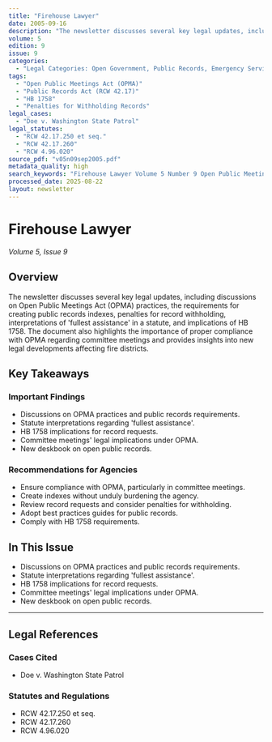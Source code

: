```yaml
---
title: "Firehouse Lawyer"
date: 2005-09-16
description: "The newsletter discusses several key legal updates, including discussions on Open Public Meetings Act (OPMA) practices, the requirements for creating public records indexes, penalties for record withholding, interpretations of 'fullest assistance' in a statute, and implications of HB 1758. The document also highlights the importance of proper compliance with OPMA regarding committee meetings and provides insights into new legal developments affecting fire districts."
volume: 5
edition: 9
issue: 9
categories:
  - "Legal Categories: Open Government, Public Records, Emergency Services"
tags:
  - "Open Public Meetings Act (OPMA)"
  - "Public Records Act (RCW 42.17)"
  - "HB 1758"
  - "Penalties for Withholding Records"
legal_cases:
  - "Doe v. Washington State Patrol"
legal_statutes:
  - "RCW 42.17.250 et seq."
  - "RCW 42.17.260"
  - "RCW 4.96.020"
source_pdf: "v05n09sep2005.pdf"
metadata_quality: high
search_keywords: "Firehouse Lawyer Volume 5 Number 9 Open Public Meetings Act (OPMA) discussions, Public Records Act (RCW 42.17), HB 1758 amending RCW 42.17, penalties for record withholding, committee meetings and OPM..."
processed_date: 2025-08-22
layout: newsletter
---
```


# Firehouse Lawyer

*Volume 5, Issue 9*

## Overview

The newsletter discusses several key legal updates, including discussions on Open Public Meetings Act (OPMA) practices, the requirements for creating public records indexes, penalties for record withholding, interpretations of 'fullest assistance' in a statute, and implications of HB 1758. The document also highlights the importance of proper compliance with OPMA regarding committee meetings and provides insights into new legal developments affecting fire districts.

## Key Takeaways

### Important Findings

- Discussions on OPMA practices and public records requirements.
- Statute interpretations regarding 'fullest assistance'.
- HB 1758 implications for record requests.
- Committee meetings' legal implications under OPMA.
- New deskbook on open public records.

### Recommendations for Agencies

- Ensure compliance with OPMA, particularly in committee meetings.
- Create indexes without unduly burdening the agency.
- Review record requests and consider penalties for withholding.
- Adopt best practices guides for public records.
- Comply with HB 1758 requirements.

## In This Issue

- Discussions on OPMA practices and public records requirements.
- Statute interpretations regarding 'fullest assistance'.
- HB 1758 implications for record requests.
- Committee meetings' legal implications under OPMA.
- New deskbook on open public records.

---

## Legal References

### Cases Cited

- Doe v. Washington State Patrol

### Statutes and Regulations

- RCW 42.17.250 et seq.
- RCW 42.17.260
- RCW 4.96.020

